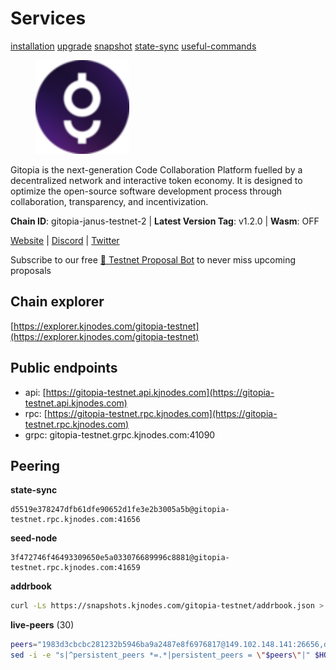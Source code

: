 # Services

[installation](./installation/ "mention") [upgrade](./upgrade/ "mention") [snapshot](./snapshot/ "mention") [state-sync](./state-sync/ "mention") [useful-commands](./useful-commands/ "mention")

<figure><img src="https://raw.githubusercontent.com/kj89/cosmos-images/main/logos/gitopia.png" width="150" alt=""><figcaption></figcaption></figure>

Gitopia is the next-generation Code Collaboration Platform fuelled by  a decentralized network and interactive token economy. It is designed  to optimize the open-source software development process through  collaboration, transparency, and incentivization.

**Chain ID**: gitopia-janus-testnet-2 | **Latest Version Tag**: v1.2.0 | **Wasm**: OFF

[Website](https://gitopia.com/) | [Discord](https://discord.gg/hFTXCGNYDZ) | [Twitter](https://twitter.com/gitopiaDAO)



Subscribe to our free [🤖 Testnet Proposal Bot](https://t.me/kjnodes_testnet_proposal_bot) to never miss upcoming proposals


## Chain explorer
[https://explorer.kjnodes.com/gitopia-testnet](https://explorer.kjnodes.com/gitopia-testnet)

## Public endpoints

* api: [https://gitopia-testnet.api.kjnodes.com](https://gitopia-testnet.api.kjnodes.com)
* rpc: [https://gitopia-testnet.rpc.kjnodes.com](https://gitopia-testnet.rpc.kjnodes.com)
* grpc: gitopia-testnet.grpc.kjnodes.com:41090

## Peering

**state-sync**

```text
d5519e378247dfb61dfe90652d1fe3e2b3005a5b@gitopia-testnet.rpc.kjnodes.com:41656
```

**seed-node**

```text
3f472746f46493309650e5a033076689996c8881@gitopia-testnet.rpc.kjnodes.com:41659
```

**addrbook**
```bash
curl -Ls https://snapshots.kjnodes.com/gitopia-testnet/addrbook.json > $HOME/.gitopia/config/addrbook.json
```

**live-peers** (30)
```bash
peers="1983d3cbcbc281232b5946ba9a2487e8f6976817@149.102.148.141:26656,d2975b49708dc92ee3b7da1d72e3eee3119d1d0c@167.86.105.216:656,7e0acc9368640587d09fe0b2ef9cba3549b0ba44@65.108.9.164:20556,52a2fb0aa22551b1ef0155824228924d41c1daa6@85.239.230.213:26656,bd7c6c83af99edf0ee5b857a99997fb9fc8f40a7@65.109.116.204:20556,a8e74ebf033def6fbb28d1b846d7a6c275ad2ef1@65.109.65.163:20556,399d4e19186577b04c23296c4f7ecc53e61080cb@34.143.189.236:26656,bc688b2be879ba5bfa34587e096a9c9a4df2e6d4@45.151.122.116:656,1f0f03a1c845e810e5cfeb0d960639c637d049fe@154.26.131.130:36656,5f4aee494e44d65f31753d7122f074f27b3ed8a2@95.216.162.25:656,37c3d29df83da59e5a258d413e2f89365ab05711@85.239.243.12:656,f0b8227e40f25eaec0e25b9e91ca199d2d9a1ecb@167.86.94.177:656,023c6a86fbd8b8368503c92bd612a8c0379a26e5@194.146.13.251:656,b745e0c6a1e0c7ec248ec274cfd038ed4bc4c2cf@65.21.134.202:26356,5c2a752c9b1952dbed075c56c600c3a79b58c395@195.3.220.140:27036,d9d59b442e46f142394fcdf2f246ca8c7b2b7ce9@149.102.146.36:26656,c84906b19dc7dc7bda94ab2167d4b0af64a28b49@45.151.122.191:656,4cd60a4dd4211d38d948a86a614f1fd8d3d274eb@75.119.153.139:656,81f9bdd0e1e01390b70df7544b45efdccb52e41c@84.54.23.199:26656,247dbc8048be7c024c5f5deee45c18bd2f19bc93@116.203.35.46:36656,01daf430f5c4b6aebe4aa94ee3724f3deec2279f@85.190.246.173:26656,820024c34989e7605d9367847e1fc2d01ad763bd@65.109.92.235:30656,cf97c77d4f28c3bd619efe10f4f9aa404f246853@161.97.154.51:26656,ba614c2b5beae6df39a4310043294ffde60e8e8d@45.85.250.147:26656,63c980b1d82318e2e75c15e5b950d8a38a42e1b1@38.242.142.170:26656,eaa9978430e55663346eb61312cd5ecc21448b25@38.242.139.153:656,9c265cb98c21d6748822ca2bed0accacdd8449db@38.242.205.25:26656,95fbdc6d62be17db6688222b15b57d3e795ed07a@167.86.84.102:656,68829bc3c3204eb67c1f913de89f05b12f2b8e19@79.120.77.57:41656,d5519e378247dfb61dfe90652d1fe3e2b3005a5b@65.109.68.190:41656"
sed -i -e "s|^persistent_peers *=.*|persistent_peers = \"$peers\"|" $HOME/.gitopia/config/config.toml
```
